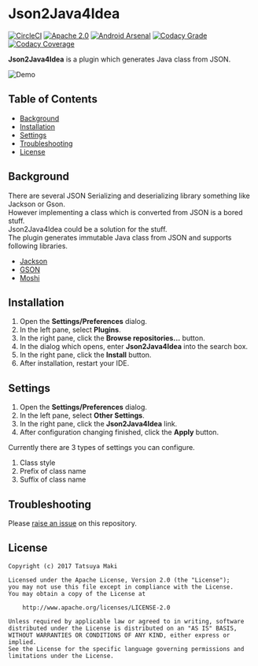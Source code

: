 Json2Java4Idea
=====
[![CircleCI](https://circleci.com/gh/t28hub/json2java4idea/tree/master.svg?style=shield&circle-token=30a68b03ab00d912be2f9f93b619ca8f4e36f061)](https://circleci.com/gh/t28hub/json2java4idea/tree/master)
[![Apache 2.0](https://img.shields.io/badge/license-Apache%202.0-blue.svg)](https://github.com/t28hub/json2java4idea/blob/master/LICENSE)
[![Android Arsenal](https://img.shields.io/badge/Android%20Arsenal-Json2Java4Idea-blue.svg)](https://android-arsenal.com/details/1/5450)
[![Codacy Grade](https://api.codacy.com/project/badge/Grade/9fe5c57cf41a4cefb571dccdb68de994)](https://www.codacy.com/app/t28/json2java4idea?utm_source=github.com&amp;utm_medium=referral&amp;utm_content=t28hub/json2java4idea&amp;utm_campaign=Badge_Grade)
[![Codacy Coverage](https://api.codacy.com/project/badge/Coverage/9fe5c57cf41a4cefb571dccdb68de994)](https://www.codacy.com/app/t28/json2java4idea?utm_source=github.com&utm_medium=referral&utm_content=t28hub/json2java4idea&utm_campaign=Badge_Coverage)

**Json2Java4Idea** is a plugin which generates Java class from JSON.

![Demo](demo.gif)

## Table of Contents
* [Background](#background)
* [Installation](#installation)
* [Settings](#settings)
* [Troubleshooting](#troubleshooting)
* [License](#license)

<a name="background"></a>
## Background
There are several JSON Serializing and deserializing library something like Jackson or Gson.<br/>
However implementing a class which is converted from JSON is a bored stuff.<br/>
Json2Java4Idea could be a solution for the stuff.<br/>
The plugin generates immutable Java class from JSON and supports following libraries.<br/>
* [Jackson](https://github.com/FasterXML/jackson)
* [GSON](https://github.com/google/gson)
* [Moshi](https://github.com/square/moshi)

<a name="installation"></a>
## Installation
1. Open the **Settings/Preferences** dialog.
1. In the left pane, select **Plugins**.
1. In the right pane, click the **Browse repositories...** button.
1. In the dialog which opens, enter **Json2Java4Idea** into the search box.
1. In the right pane, click the **Install** button.
1. After installation, restart your IDE.

<a name="settings"></a>
## Settings
1. Open the **Settings/Preferences** dialog.
1. In the left pane, select **Other Settings**.
1. In the right pane, click the **Json2Java4Idea** link.
1. After configuration changing finished, click the **Apply** button.

Currently there are 3 types of settings you can configure.
1. Class style
1. Prefix of class name
1. Suffix of class name

<a name="troubleshooting"></a>
## Troubleshooting
Please [raise an issue](https://github.com/t28hub/json2java4idea/issues/new) on this repository.

<a name="license"></a>
## License
```
Copyright (c) 2017 Tatsuya Maki

Licensed under the Apache License, Version 2.0 (the "License");
you may not use this file except in compliance with the License.
You may obtain a copy of the License at

    http://www.apache.org/licenses/LICENSE-2.0

Unless required by applicable law or agreed to in writing, software
distributed under the License is distributed on an "AS IS" BASIS,
WITHOUT WARRANTIES OR CONDITIONS OF ANY KIND, either express or implied.
See the License for the specific language governing permissions and
limitations under the License.
```
